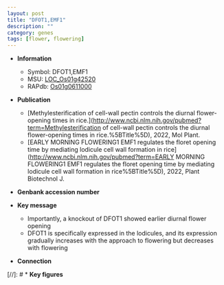 ```yaml
---
layout: post
title: "DFOT1,EMF1"
description: ""
category: genes
tags: [flower, flowering]
---
```


* **Information**  
    + Symbol: DFOT1,EMF1  
    + MSU: [LOC_Os01g42520](http://rice.uga.edu/cgi-bin/ORF_infopage.cgi?orf=LOC_Os01g42520)  
    + RAPdb: [Os01g0611000](https://rapdb.dna.affrc.go.jp/locus/?name=Os01g0611000)  

* **Publication**  
    + [Methylesterification of cell-wall pectin controls the diurnal flower-opening times in rice.](http://www.ncbi.nlm.nih.gov/pubmed?term=Methylesterification of cell-wall pectin controls the diurnal flower-opening times in rice.%5BTitle%5D), 2022, Mol Plant.
    + [EARLY MORNING FLOWERING1 EMF1 regulates the floret opening time by mediating lodicule cell wall formation in rice](http://www.ncbi.nlm.nih.gov/pubmed?term=EARLY MORNING FLOWERING1 EMF1 regulates the floret opening time by mediating lodicule cell wall formation in rice%5BTitle%5D), 2022, Plant Biotechnol J.

* **Genbank accession number**  

* **Key message**  
    + Importantly, a knockout of DFOT1 showed earlier diurnal flower opening
    + DFOT1 is specifically expressed in the lodicules, and its expression gradually increases with the approach to flowering but decreases with flowering

* **Connection**  

[//]: # * **Key figures**  


